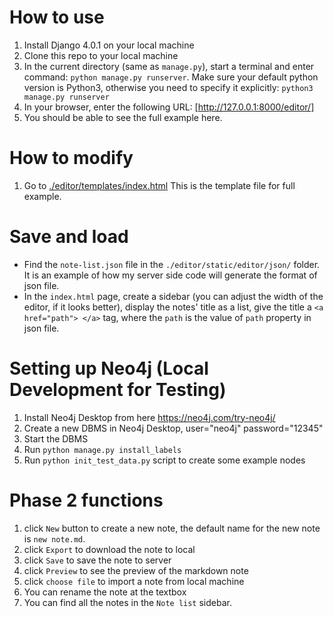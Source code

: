 # How to use
1. Install Django 4.0.1 on your local machine
2. Clone this repo to your local machine
3. In the current directory (same as `manage.py`), start a terminal and enter command: `python manage.py runserver`. Make sure your default python version is Python3, otherwise you need to specify it explicitly: `python3 manage.py runserver`
4. In your browser, enter the following URL: [http://127.0.0.1:8000/editor/]
5. You should be able to see the full example here.

# How to modify
1. Go to [./editor/templates/index.html](./editor/templates/index.html) This is the template file for full example.

# Save and load
- Find the `note-list.json` file in the `./editor/static/editor/json/` folder. It is an example of how my server side code will generate the format of json file.
- In the `index.html` page, create a sidebar (you can adjust the width of the editor, if it looks better), display the notes' title as a list, give the title a `<a href="path"> </a>` tag, where the `path` is the value of `path` property in json file.

# Setting up Neo4j (Local Development for Testing)
1. Install Neo4j Desktop from here https://neo4j.com/try-neo4j/
2. Create a new DBMS in Neo4j Desktop, user="neo4j" password="12345"
3. Start the DBMS
4. Run `python manage.py install_labels`
5. Run `python init_test_data.py` script to create some example nodes

# Phase 2 functions
1. click `New` button to create a new note, the default name for the new note is `new note.md`.
2. click `Export` to download the note to local
3. click `Save` to save the note to server
4. click `Preview` to see the preview of the markdown note
5. click `choose file` to import a note from local machine
6. You can rename the note at the textbox
7. You can find all the notes in the `Note list` sidebar.
